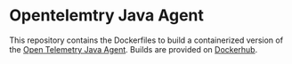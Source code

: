# Opentelemtry Java Agent

This repository contains the Dockerfiles to build a containerized version of the [Open Telemetry Java Agent](https://github.com/open-telemetry/opentelemetry-java-instrumentation).
Builds are provided on [Dockerhub](https://hub.docker.com/r/demtag/otel-javaagent).

